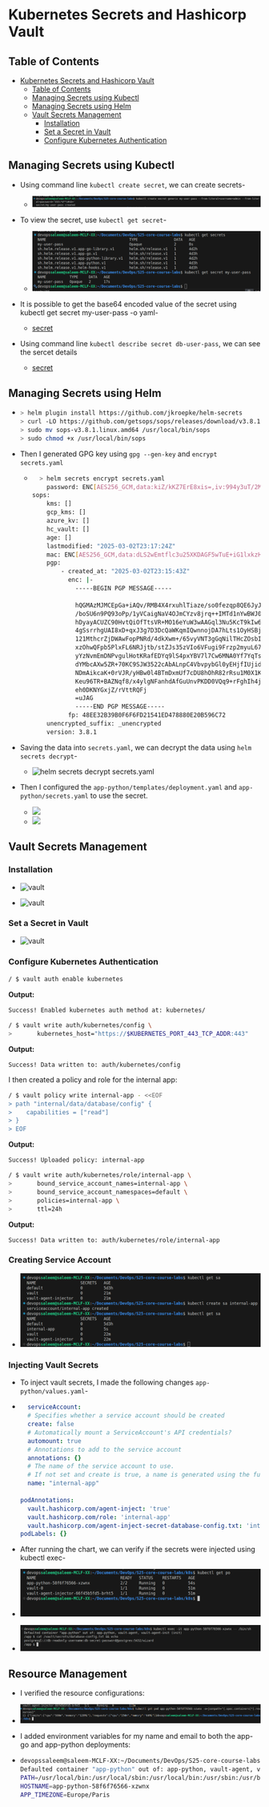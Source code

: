 # Kubernetes Secrets and Hashicorp Vault

## Table of Contents

- [Kubernetes Secrets and Hashicorp Vault](#kubernetes-secrets-and-hashicorp-vault)
  - [Table of Contents](#table-of-contents)
  - [Managing Secrets using Kubectl](#managing-secrets-using-kubectl)
  - [Managing Secrets using Helm](#managing-secrets-using-helm)
  - [Vault Secrets Management](#vault-secrets-management)
    - [Installation](#installation)
    - [Set a Secret in Vault](#set-a-secret-in-vault)
    - [Configure Kubernetes Authentication](#configure-kubernetes-authentication)

## Managing Secrets using Kubectl

- Using command line `kubectl create secret`, we can create secrets-
  - ![secret](images/create_secret.png)

- To view the secret, use `kubectl get secret`-
  - ![secret](images/view_secret.png)

- It is possible to get the base64 encoded value of the secret using kubectl get secret my-user-pass -o yaml-
  - [secret](images/base64_secret.png)

- Using command line `kubectl describe secret db-user-pass`, we can see the sercet details
  - [secret](images/described_secret.png)  


## Managing Secrets using Helm

- ```bash
  > helm plugin install https://github.com/jkroepke/helm-secrets
  > curl -LO https://github.com/getsops/sops/releases/download/v3.8.1/sops-v3.8.1.linux.amd64
  > sudo mv sops-v3.8.1.linux.amd64 /usr/local/bin/sops
  > sudo chmod +x /usr/local/bin/sops
  ```

- Then I generated GPG key using `gpg --gen-key` and `encrypt secrets.yaml`
  - ```bash
      > helm secrets encrypt secrets.yaml
        password: ENC[AES256_GCM,data:kiZ/kKZ7ErE8xis=,iv:994y3uT/2MvsTnDKnHFEaXps/Pz1Qe0KzYjgQe0bhGo=,tag:EYXCd6nbmrHTEQ6UdVUYYQ==,type:int]
    sops:
        kms: []
        gcp_kms: []
        azure_kv: []
        hc_vault: []
        age: []
        lastmodified: "2025-03-02T23:17:24Z"
        mac: ENC[AES256_GCM,data:dLS2wEmtflc3u25XKDAGF5wTuE+iG1lxkzHggeKkJIk6hDZxxpXHQREqIURqMGLmmYotD9uFrPEkR9LXID8OoLdhGpmXEJG0qDKWRbmCvSrqlURyFzQJQB12hEaZXSw8JNnVsfA3x4yEp5yktCmnBWDmJoW2n/5NQTGxpUpP0ss=,iv:enFppNhMUWXRxIop4vmxVNOfeJb1hjmL1Pv5V3dmMV8=,tag:0nR/iQNABaVXTlIqpIjQUw==,type:str]
        pgp:
            - created_at: "2025-03-02T23:15:43Z"
              enc: |-
                -----BEGIN PGP MESSAGE-----

                hQGMAzMJMCEpGa+iAQv/RMB4X4rxuhlTiaze/so0fezqp8QE6JyJ/3msZ0008Vzm
                /boSU6n9PQ93oPp/1yVCaigNaV4OJmCYzv8jrq++IMTd1nYwBWJ0XmbGZu5IzPil
                hDyayACUZC90HvtQiOfTtsVR+MO16eYuW3wAAGql3Nu5KcT9kIw6zGolcOzI9GqN
                4gSsrrhgUAI8xD+qxJ3g7D3DcQaWKqmIQwnnojDA7hLts1OyHSBjYy54gfOgd9lq
                121MthcrZjDWAwFopPNRd/4dkXwm+/65vyVNT3gGqNilTHcZOsbIzixL6qUTM666
                xzOhwQFpb5PlxFL6NRJjtb/stZJs35zVIo6VFugi9Frzp2myuL67xGeO3m9X8wBb
                yYzNvmEmDNPvgulHotKRafEDYq9lS4pxYBV7l7Cw6MNA0Yf7YqTshg5aP92n8utP
                dYMbcAXw5ZR+70KC9SJW3522cAbALnpC4VbvpybGl0yEHjfIUjidY8ve+3Ewn/mI
                NDmAikcaK+0rVJR/yHBw0l4BTmDxmUf7cDU8hOhR82rRsu1M0X1KORjwfvFgLeiR
                Keu96TR+BAZNqf8/x4ylgNFanhdAfGuUnvPKDD0VQq9+rFghIh4jFO+z1FodM5JK
                eh0DKNYGxjZ/rVttRQFj
                =uJAG
                -----END PGP MESSAGE-----
              fp: 48EE32B39B0F6F6FD21541ED478880E20B596C72
        unencrypted_suffix: _unencrypted
        version: 3.8.1
    ```

- Saving the data into `secrets.yaml`, we can decrypt the data using `helm secrets decrypt`-

  - ![helm secrets decrypt secrets.yaml](images/secrets_decrypt.png)

- Then I configured the `app-python/templates/deployment.yaml` and `app-python/secrets.yaml` to use the secret.
  - ![](images/secret_install.png)
  - ![](images/secret_check%20.png)


## Vault Secrets Management

### Installation
  - ![vault](images/vault_install.png)

  - ![vault](images/vault_check_inst.png)


### Set a Secret in Vault
  - ![vault](images/vault_set_secret.png)


### Configure Kubernetes Authentication

```bash
/ $ vault auth enable kubernetes
```

**Output:**

```log
Success! Enabled kubernetes auth method at: kubernetes/
```

```bash
/ $ vault write auth/kubernetes/config \
>       kubernetes_host="https://$KUBERNETES_PORT_443_TCP_ADDR:443"
```

**Output:**

```log
Success! Data written to: auth/kubernetes/config
```

I then created a policy and role for the internal app:

```bash
/ $ vault policy write internal-app - <<EOF
> path "internal/data/database/config" {
>    capabilities = ["read"]
> }
> EOF
```

**Output:**

```log
Success! Uploaded policy: internal-app
```

```bash
/ $ vault write auth/kubernetes/role/internal-app \
>       bound_service_account_names=internal-app \
>       bound_service_account_namespaces=default \
>       policies=internal-app \
>       ttl=24h
```

**Output:**

```log
Success! Data written to: auth/kubernetes/role/internal-app
```

### Creating Service Account
  - ![Creating Service Account](images/vault_create_service_account.png)


### Injecting Vault Secrets
  - To inject vault secrets, I made the following changes `app-python/values.yaml`-

  - ```yaml
      serviceAccount:
      # Specifies whether a service account should be created
      create: false
      # Automatically mount a ServiceAccount's API credentials?
      automount: true
      # Annotations to add to the service account
      annotations: {}
      # The name of the service account to use.
      # If not set and create is true, a name is generated using the fullname template
      name: "internal-app"

    podAnnotations:          
      vault.hashicorp.com/agent-inject: 'true'
      vault.hashicorp.com/role: 'internal-app'
      vault.hashicorp.com/agent-inject-secret-database-config.txt: 'internal/data/database/config'
    podLabels: {}
    ```
  - After running the chart, we can verify if the secrets were injected using kubectl exec-

  - ![valut](images/vault_running.png)
  - ![valut](images/vault_inside_bash.png)

## Resource Management

  - I verified the resource configurations:
  - ![valut](images/vault_resouce.png)

  - I added environment variables for my name and email to both the app-go and app-python deployments:

  - ```bash 
    devopssaleem@saleem-MCLF-XX:~/Documents/DevOps/S25-core-course-labs/k8s$ kubectl exec -it app-python-58f6f76566-xzwnx -- printenv
    Defaulted container "app-python" out of: app-python, vault-agent, vault-agent-init (init)
    PATH=/usr/local/bin:/usr/local/sbin:/usr/local/bin:/usr/sbin:/usr/bin:/sbin:/bin
    HOSTNAME=app-python-58f6f76566-xzwnx
    APP_TIMEZONE=Europe/Paris
    ```